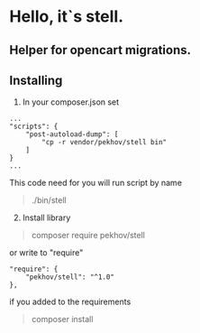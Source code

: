 # Hello, it`s stell.
## Helper for opencart migrations.

## Installing

1. In your composer.json set

```
...
"scripts": {
    "post-autoload-dump": [
        "cp -r vendor/pekhov/stell bin"
    ]
}
...
```

This code need for you will run script by name
> ./bin/stell


2. Install library
> composer require pekhov/stell

or write to "require"

```
"require": {
    "pekhov/stell": "^1.0"
},
```
if you added to the requirements
> composer install
